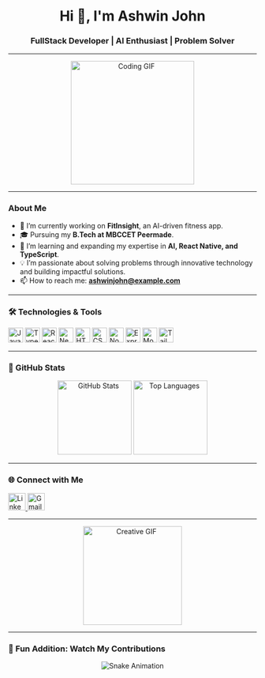 <h1 align="center">Hi 👋, I'm Ashwin John</h1>
<h3 align="center">FullStack Developer | AI Enthusiast | Problem Solver</h3>

---

<div align="center">
  <img src="https://media.giphy.com/media/qgQUggAC3Pfv687qPC/giphy.gif" height="250" alt="Coding GIF" />
</div>

---

### About Me

- 🔭 I’m currently working on **FitInsight**, an AI-driven fitness app.  
- 🎓 Pursuing my **B.Tech at MBCCET Peermade**.  
- 🌱 I’m learning and expanding my expertise in **AI, React Native, and TypeScript**.  
- 💡 I’m passionate about solving problems through innovative technology and building impactful solutions.  
- 📫 How to reach me: **[ashwinjohn@example.com](mailto:ashwinjohn@example.com)**

---

### 🛠️ Technologies & Tools

<div align="left">
  <img src="https://cdn.jsdelivr.net/gh/devicons/devicon/icons/javascript/javascript-original.svg" height="30" alt="JavaScript" />
  <img src="https://cdn.jsdelivr.net/gh/devicons/devicon/icons/typescript/typescript-original.svg" height="30" alt="TypeScript" />
  <img src="https://cdn.jsdelivr.net/gh/devicons/devicon/icons/react/react-original.svg" height="30" alt="React" />
  <img src="https://cdn.jsdelivr.net/gh/devicons/devicon/icons/nextjs/nextjs-original-wordmark.svg" height="30" alt="Next.js" />
  <img src="https://cdn.jsdelivr.net/gh/devicons/devicon/icons/html5/html5-original.svg" height="30" alt="HTML5" />
  <img src="https://cdn.jsdelivr.net/gh/devicons/devicon/icons/css3/css3-original.svg" height="30" alt="CSS3" />
  <img src="https://cdn.jsdelivr.net/gh/devicons/devicon/icons/nodejs/nodejs-original.svg" height="30" alt="Node.js" />
  <img src="https://cdn.jsdelivr.net/gh/devicons/devicon/icons/express/express-original-wordmark.svg" height="30" alt="Express.js" />
  <img src="https://cdn.jsdelivr.net/gh/devicons/devicon/icons/mongodb/mongodb-original.svg" height="30" alt="MongoDB" />
  <img src="https://cdn.jsdelivr.net/gh/devicons/devicon/icons/tailwindcss/tailwindcss-plain.svg" height="30" alt="Tailwind CSS" />
</div>

---

### 🌟 GitHub Stats

<div align="center">
  <img src="https://github-readme-stats.vercel.app/api?username=ashwinjohn&show_icons=true&theme=radical" height="150" alt="GitHub Stats" />
  <img src="https://github-readme-stats.vercel.app/api/top-langs?username=ashwinjohn&layout=compact&theme=radical" height="150" alt="Top Languages" />
</div>

---

### 🌐 Connect with Me

<div align="left">
  <a href="https://linkedin.com/in/ashwinjohn" target="_blank">
    <img src="https://img.shields.io/static/v1?message=LinkedIn&logo=linkedin&label=&color=0077B5&logoColor=white&labelColor=&style=for-the-badge" height="35" alt="LinkedIn" />
  </a>
  <a href="mailto:ashwinjohn@example.com" target="_blank">
    <img src="https://img.shields.io/static/v1?message=Gmail&logo=gmail&label=&color=D14836&logoColor=white&labelColor=&style=for-the-badge" height="35" alt="Gmail" />
  </a>
</div>

---

<div align="center">
  <img src="https://media.giphy.com/media/xUA7bdpLxQhsSQdyog/giphy.gif" height="200" alt="Creative GIF" />
</div>

---

### 🐍 Fun Addition: Watch My Contributions

<div align="center">
  <img src="https://raw.githubusercontent.com/ashwinjohn/ashwinjohn/output/snake.svg" alt="Snake Animation" />
</div>
